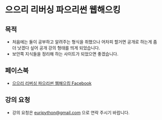 # 으으리 리버싱 파으리썬 웹해으킹

## 목적

- 처음에는 둘이 공부하고 알려주는 형식을 취했으나 어차피 할거면 공개로 하는게 좀 더 낫겠다 싶어 공개 강의 형태를 띄게 되었습니다.
- 보안쪽 지식들을 정리해 하는 사이트가 되었으면 좋겠습니다.

## 페이스북

- [으으리 리버싱 파으리썬 웹해으킹 Facebook](https://www.facebook.com/groups/1512856868944848/)

## 강의 요청

- 강의 요청은 euripython@gmail.com 으로 연락 주시기 바랍니다.